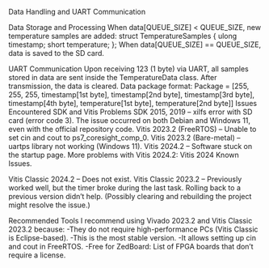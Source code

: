 Data Handling and UART Communication

Data Storage and Processing
When data[QUEUE_SIZE] < QUEUE_SIZE, new temperature samples are added:
struct TemperatureSamples {
  ulong timestamp;
  short temperature;
};
When data[QUEUE_SIZE] == QUEUE_SIZE, data is saved to the SD card.

UART Communication
Upon receiving 123 (1 byte) via UART, all samples stored in data are sent inside the TemperatureData class. After transmission, the data is cleared.
Data package format:
Package = [255, 255, 255, timestamp[1st byte], timestamp[2nd byte], timestamp[3rd byte], timestamp[4th byte], temperature[1st byte], temperature[2nd byte]]
Issues Encountered
SDK and Vitis Problems
SDK 2015, 2019 – xilfs error with SD card (error code 3). The issue occurred on both Debian and Windows 11, even with the official repository code.
Vitis 2023.2 (FreeRTOS) – Unable to set cin and cout to ps7_coresight_comp_0.
Vitis 2023.2 (Bare-metal) – uartps library not working (Windows 11).
Vitis 2024.2 – Software stuck on the startup page.
More problems with Vitis 2024.2: Vitis 2024 Known Issues.

Vitis Classic 2024.2 – Does not exist.
Vitis Classic 2023.2 – Previously worked well, but the timer broke during the last task. Rolling back to a previous version didn’t help. (Possibly clearing and rebuilding the project might resolve the issue.)

Recommended Tools
I recommend using Vivado 2023.2 and Vitis Classic 2023.2 because:
-They do not require high-performance PCs (Vitis Classic is Eclipse-based).
-This is the most stable version.
-It allows setting up cin and cout in FreeRTOS.
-Free for ZedBoard: List of FPGA boards that don’t require a license.

